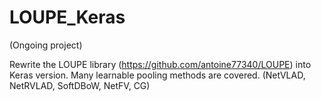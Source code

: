 # LOUPE_Keras

(Ongoing project)

Rewrite the LOUPE library (https://github.com/antoine77340/LOUPE) into Keras version. Many learnable pooling methods are covered. (NetVLAD, NetRVLAD, SoftDBoW, NetFV, CG)
